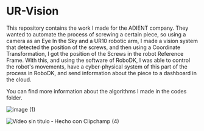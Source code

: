 # UR-Vision

This repository contains the work I made for the ADIENT company. They wanted to automate the process of screwing a certain piece, so using a camera as an Eye In the Sky and a UR10 robotic arm, I made a vision system that detected the position of the screws, and then using a Coordinate Transformation, I got the position of the Screws in the robot Reference Frame. With this, and using the software of RoboDK, I was able to control the robot's movements, have a cyber-physical system of this part of the process in RoboDK, and send information about the piece to a dashboard in the cloud.

You can find more information about the algorithms I made in the codes folder.

![image (1)](https://github.com/alejandro3141592/UR-Vision/assets/132953325/cd89a47e-f92e-4749-9277-6182d7c18f82)

![Vídeo sin título ‐ Hecho con Clipchamp (4)](https://github.com/alejandro3141592/UR-Vision/assets/132953325/4900cd7d-b21a-4c40-b689-03997822562b)
